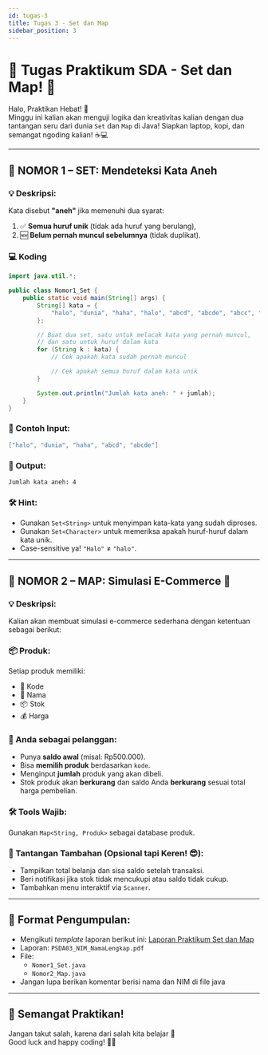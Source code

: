 ```yaml
---
id: tugas-3
title: Tugas 3 - Set dan Map
sidebar_position: 3
---
```


# 🧠 Tugas Praktikum SDA - Set dan Map! 🎯

Halo, Praktikan Hebat! 👋  
Minggu ini kalian akan menguji logika dan kreativitas kalian dengan dua tantangan seru dari dunia `Set` dan `Map` di Java! Siapkan laptop, kopi, dan semangat ngoding kalian! ☕💻

---

## 📌 NOMOR 1 – **SET: Mendeteksi Kata Aneh**

### 💡 Deskripsi:

Kata disebut **"aneh"** jika memenuhi dua syarat:

1. ✅ **Semua huruf unik** (tidak ada huruf yang berulang),
2. 🆕 **Belum pernah muncul sebelumnya** (tidak duplikat).

### 💻 Koding

```java
import java.util.*;

public class Nomor1_Set {
    public static void main(String[] args) {
        String[] kata = {
            "halo", "dunia", "haha", "halo", "abcd", "abcde", "abcc", "abcde"
        };

        // Buat dua set, satu untuk melacak kata yang pernah muncul,
        // dan satu untuk huruf dalam kata
        for (String k : kata) {
            // Cek apakah kata sudah pernah muncul

            // Cek apakah semua huruf dalam kata unik
        }

        System.out.println("Jumlah kata aneh: " + jumlah);
    }
}


```

### 🧪 Contoh Input:

```java
["halo", "dunia", "haha", "abcd", "abcde"]
```

### 🎯 Output:

```
Jumlah kata aneh: 4
```

### 🛠 Hint:

- Gunakan `Set<String>` untuk menyimpan kata-kata yang sudah diproses.
- Gunakan `Set<Character>` untuk memeriksa apakah huruf-huruf dalam kata unik.
- Case-sensitive ya! `"Halo"` ≠ `"halo"`.

---

## 📌 NOMOR 2 – **MAP: Simulasi E-Commerce 🛒**

### 💡 Deskripsi:

Kalian akan membuat simulasi e-commerce sederhana dengan ketentuan sebagai berikut:

### 📦 Produk:

Setiap produk memiliki:

- 🔢 Kode
- 📝 Nama
- 📦 Stok
- 💰 Harga

### 👤 Anda sebagai pelanggan:

- Punya **saldo awal** (misal: Rp$500.000$).
- Bisa **memilih produk** berdasarkan `kode`.
- Menginput **jumlah** produk yang akan dibeli.
- Stok produk akan **berkurang** dan saldo Anda **berkurang** sesuai total harga pembelian.

### 🛠 Tools Wajib:

Gunakan `Map<String, Produk>` sebagai database produk.

### 🧠 Tantangan Tambahan (Opsional tapi Keren! 😎):

- Tampilkan total belanja dan sisa saldo setelah transaksi.
- Beri notifikasi jika stok tidak mencukupi atau saldo tidak cukup.
- Tambahkan menu interaktif via `Scanner`.

---

## 🧪 Format Pengumpulan:

- Mengikuti _template_ laporan berikut ini: [Laporan Praktikum Set dan Map](https://docs.google.com/document/d/1OP2BkragE2jLtVU-UL1xUe75q9na6lAF5eMlCrskhbo/edit?usp=sharing)
- Laporan: `PSDA03_NIM_NamaLengkap.pdf`
- File:
  - `Nomor1_Set.java`
  - `Nomor2_Map.java`
- Jangan lupa berikan komentar berisi nama dan NIM di file java

---

## 🏁 Semangat Praktikan!

Jangan takut salah, karena dari salah kita belajar 💪  
Good luck and happy coding! 🚀✨
